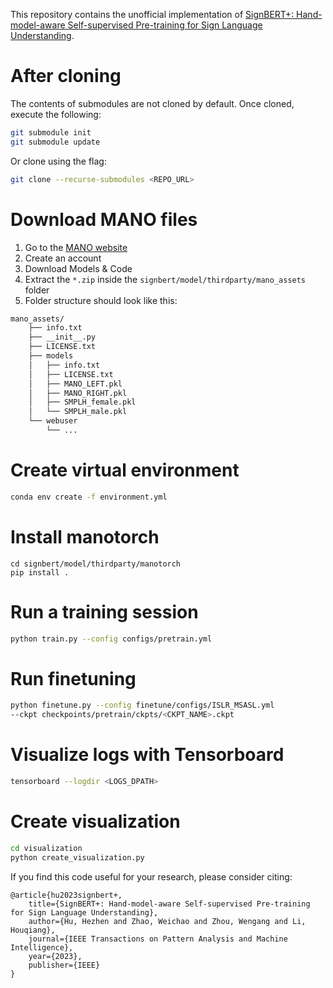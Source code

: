This repository contains the unofficial implementation of [SignBERT+: Hand-model-aware Self-supervised Pre-training for Sign Language Understanding](https://ieeexplore.ieee.org/abstract/document/10109128). 

# After cloning

The contents of submodules are not cloned by default. Once cloned, execute the
following:

```bash
git submodule init
git submodule update
```

Or clone using the flag:
```bash
git clone --recurse-submodules <REPO_URL>
```

# Download MANO files

1. Go to the [MANO website](http://mano.is.tue.mpg.de/)
2. Create an account
3. Download Models & Code
4. Extract the `*.zip` inside the `signbert/model/thirdparty/mano_assets` folder
5. Folder structure should look like this:
```bash
mano_assets/
    ├── info.txt
    ├── __init__.py
    ├── LICENSE.txt
    ├── models
    │   ├── info.txt
    │   ├── LICENSE.txt
    │   ├── MANO_LEFT.pkl
    │   ├── MANO_RIGHT.pkl
    │   ├── SMPLH_female.pkl
    │   └── SMPLH_male.pkl
    └── webuser
        └── ...
```

# Create virtual environment

```bash
conda env create -f environment.yml
```

# Install manotorch
```
cd signbert/model/thirdparty/manotorch
pip install .
```

# Run a training session
```bash
python train.py --config configs/pretrain.yml
```

# Run finetuning
```bash
python finetune.py --config finetune/configs/ISLR_MSASL.yml
--ckpt checkpoints/pretrain/ckpts/<CKPT_NAME>.ckpt
```

# Visualize logs with Tensorboard

```bash
tensorboard --logdir <LOGS_DPATH>
```

# Create visualization
```bash
cd visualization
python create_visualization.py
```

If you find this code useful for your research, please consider citing:

    @article{hu2023signbert+,
        title={SignBERT+: Hand-model-aware Self-supervised Pre-training for Sign Language Understanding},
        author={Hu, Hezhen and Zhao, Weichao and Zhou, Wengang and Li, Houqiang},
        journal={IEEE Transactions on Pattern Analysis and Machine Intelligence},
        year={2023},
        publisher={IEEE}
    }
